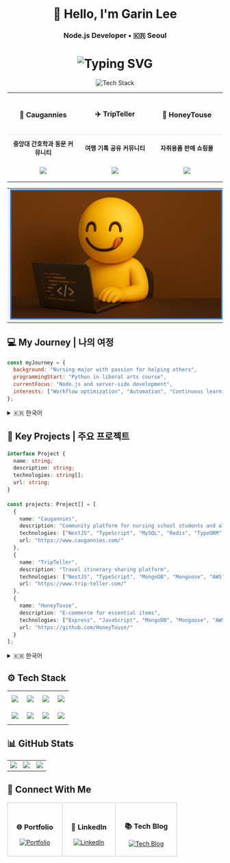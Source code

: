 <div align="center">
  
# 👋 Hello, I'm Garin Lee

### Node.js Developer • 🇰🇷 Seoul
<h1 align="center">
  <img src="https://readme-typing-svg.herokuapp.com?font=Fira+Code&pause=2000&color=FF69B4&center=true&vCenter=true&width=435&lines=👩‍⚕️+Nurse+→+👩‍💻+Developer;🏥+Care+→+💻+Code;" alt="Typing SVG" />
</h1>
<p align="center">
  <img src="https://img.shields.io/badge/Node.js%20%7C%20NestJS%20%7C%20TypeScript-Server--Side%20Developer-3178C6?style=for-the-badge&logo=typescript" alt="Tech Stack" />
</p>

<table width="100%">
<tr>
<td width="33%" align="center" style="border-bottom: 2px solid #f0f0f0; padding: 15px;">
<h3>💉 Caugannies</h3>
</td>
<td width="33%" align="center" style="border-bottom: 2px solid #f0f0f0; padding: 15px;">
<h3>✈️ TripTeller</h3>
</td>
<td width="33%" align="center" style="border-bottom: 2px solid #f0f0f0; padding: 15px;">
<h3>🍯 HoneyTouse</h3>
</td>
</tr>
<tr>
<td align="center" style="padding: 10px;">
<strong>중앙대 간호학과 동문 커뮤니티</strong>
</td>
<td align="center" style="padding: 10px;">
<strong>여행 기록 공유 커뮤니티</strong>
</td>
<td align="center" style="padding: 10px;">
<strong>자취용품 판매 쇼핑몰</strong>
</td>
</tr>
<tr>
<td align="center" style="padding: 15px;">
<a href="https://www.caugannies.com/" target="_blank">
<img src="https://img.shields.io/badge/🌐%20Visit%20Live-4285F4?style=for-the-badge&logoColor=white"/>
</a>
</td>
<td align="center" style="padding: 15px;">
<a href="https://www.trip-teller.com/" target="_blank">
<img src="https://img.shields.io/badge/🌐%20Visit%20Live-FF6B35?style=for-the-badge&logoColor=white"/>
</a>
</td>
<td align="center" style="padding: 15px;">
<a href="https://github.com/HoneyTouse/" target="_blank">
<img src="https://img.shields.io/badge/📂%20View%20Code-181717?style=for-the-badge&logoColor=white"/>
</a>
</td>
</tr>
</table>

  <div align="center">
    <table>
      <tr>
        <td>
          <a href="https://devellybutton.github.io/" target="_blank">
          <img src="https://github.com/devellybutton/devellybutton/blob/main/profileImage02.png" width="600" style="border: 3px solid #3178C6; box-shadow: 0 0 10px rgba(0,0,0,0.2);" alt="Profile Banner"/>
        </td>
      </tr>
    </table>
  </div>
</div>

## 💻 My Journey | 나의 여정
```javascript
const myJourney = {
  background: "Nursing major with passion for helping others",
  programmingStart: "Python in liberal arts course",
  currentFocus: "Node.js and server-side development",
  interests: ["Workflow optimization", "Automation", "Continuous learning"]
};
```
<details>
<summary>🇰🇷 한국어</summary>

```javascript
const 나의여정 = {
  배경: "다른 사람을 돕고자 하는 마음으로 간호학을 전공했습니다",
  프로그래밍시작: "교양 과목에서 Python을 접하며 개발에 입문했습니다",
  현재중점: "Node.js와 서버 개발에 집중하고 있습니다",
  관심분야: ["워크플로우 최적화", "자동화", "꾸준한 학습"]
};
```

</details>


## 🚀 Key Projects | 주요 프로젝트
```typescript
interface Project {
  name: string;
  description: string;
  technologies: string[];
  url: string;
}

const projects: Project[] = [
  {
    name: "Caugannies",
    description: "Community platform for nursing school students and alumni",
    technologies: ["NestJS", "TypeScript", "MySQL", "Redis", "TypeORM", "AWS"],
    url: "https://www.caugannies.com/"
  },
  {
    name: "TripTeller",
    description: "Travel itinerary sharing platform",
    technologies: ["NestJS", "TypeScript", "MongoDB", "Mongoose", "AWS"],
    url: "https://www.trip-teller.com/"
  },
  {
    name: "HoneyTouse",
    description: "E-commerce for essential items",
    technologies: ["Express", "JavaScript", "MongoDB", "Mongoose", "AWS"],
    url: "https://github.com/HoneyTouse/"
  }
];
```
<details>
<summary>🇰🇷 한국어</summary>

```typescript
interface 프로젝트 {
  이름: string;
  설명: string;
  기술: string[];
  주소: string;
}

const 프로젝트목록: 프로젝트[] = [
  {
    이름: "Caugannies",
    설명: "간호대학 학생 및 졸업생을 위한 커뮤니티 플랫폼",
    기술: ["NestJS", "TypeScript", "MySQL", "Redis", "TypeORM", "AWS"],
    주소: "https://www.caugannies.com/"
  },
  {
    이름: "TripTeller",
    설명: "여행 일정 공유 플랫폼",
    기술: ["NestJS", "TypeScript", "MongoDB", "Mongoose", "AWS"],
    주소: "https://www.trip-teller.com/"
  },
  {
    이름: "HoneyTouse",
    설명: "1인 가구를 위한 이커머스 플랫폼",
    기술: ["Express", "JavaScript", "MongoDB", "Mongoose", "AWS"],
    주소: "https://github.com/HoneyTouse/"
  }
];
```

</details>


## ⚙️ Tech Stack

<table align="center">
<tr>
<td align="center" style="padding: 10px;">
<img src="https://img.shields.io/badge/Node.js-5FA04E?style=for-the-badge&logo=nodedotjs&logoColor=white">
</td>
<td align="center" style="padding: 10px;">
<img src="https://img.shields.io/badge/NestJS-E0234E?style=for-the-badge&logo=nestjs&logoColor=white">
</td>
<td align="center" style="padding: 10px;">
<img src="https://img.shields.io/badge/TypeScript-3178C6?style=for-the-badge&logo=typescript&logoColor=white">
</td>
<td align="center" style="padding: 10px;">
<img src="https://img.shields.io/badge/Express-000000?style=for-the-badge&logo=express&logoColor=white">
</td>
</tr>
<tr>
<td align="center" style="padding: 10px;">
<img src="https://img.shields.io/badge/MySQL-4479A1?style=for-the-badge&logo=mysql&logoColor=white">
</td>
<td align="center" style="padding: 10px;">
<img src="https://img.shields.io/badge/MongoDB-47A248?style=for-the-badge&logo=mongodb&logoColor=white">
</td>
<td align="center" style="padding: 10px;">
<img src="https://img.shields.io/badge/TypeORM-FE0803?style=for-the-badge&logo=typeorm&logoColor=white">
</td>
<td align="center" style="padding: 10px;">
<img src="https://img.shields.io/badge/AWS-232F3E?style=for-the-badge&logo=amazonaws&logoColor=white">
</td>
</tr>
</table>

## 📊 GitHub Stats

<div align="center">
<table>
<tr>
<td width="33%" align="center">
<img height="200" src="https://github-readme-stats.vercel.app/api/top-langs/?username=devellybutton&layout=donut&theme=tokyonight" />
</td>
<td width="33%" align="center">
<img height="200" src="https://github-readme-stats.vercel.app/api?username=devellybutton&hide_rank=true&show_icons=true&theme=tokyonight" />
</td>
<td width="33%" align="center">
<a href="https://solved.ac/profile/ninano00" target="_blank">
<img height="200" src="http://mazassumnida.wtf/api/v2/generate_badge?boj=ninano00" />
</a>
</td>
</tr>
</table>
</div>

## 🔗 Connect With Me
<table align="center">
<tr>
<td align="center" style="padding: 20px; border: 2px solid #e1e4e8; border-radius: 10px;">
<h3>🌐 Portfolio</h3>
<a href="https://devellybutton.vercel.app/" target="_blank">
<img src="https://img.shields.io/badge/Visit%20Now-000000?style=for-the-badge&logo=vercel&logoColor=white" alt="Portfolio"/>
</a>
</td>
<td align="center" style="padding: 20px; border: 2px solid #e1e4e8; border-radius: 10px;">
<h3>💼 LinkedIn</h3>
<a href="https://kr.linkedin.com/in/%EA%B0%80%EB%A6%B0-%EC%9D%B4-8915502b4" target="_blank">
<img src="https://img.shields.io/badge/Connect-0077B5?style=for-the-badge&logo=linkedin&logoColor=white" alt="LinkedIn"/>
</a>
</td>
<td align="center" style="padding: 20px; border: 2px solid #e1e4e8; border-radius: 10px;">
<h3>📚 Tech Blog</h3>
<a href="https://programming-bellybutton.tistory.com/" target="_blank">
<img src="https://img.shields.io/badge/Read%20Blog-FF5722?style=for-the-badge&logo=tistory&logoColor=white" alt="Tech Blog"/>
</a>
</td>
</tr>
</table>
